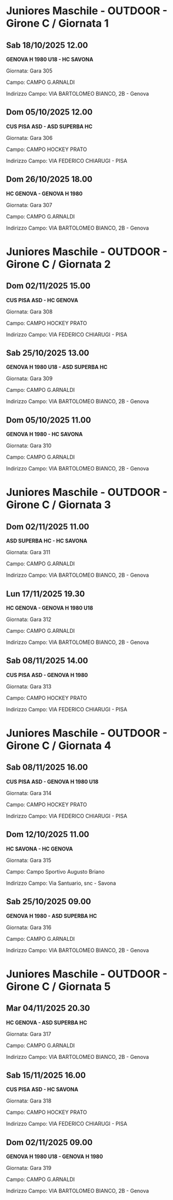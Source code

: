# Juniores Maschile - OUTDOOR  - Girone C / Giornata 1
## Sab 18/10/2025 12.00

<strong>GENOVA H 1980 U18 - HC SAVONA</strong>

Giornata: Gara 305

Campo: CAMPO G.ARNALDI 

Indirizzo Campo:  VIA BARTOLOMEO BIANCO, 2B - Genova



## Dom 05/10/2025 12.00

<strong>CUS PISA ASD - ASD SUPERBA HC</strong>

Giornata: Gara 306

Campo: CAMPO HOCKEY PRATO 

Indirizzo Campo:  VIA FEDERICO CHIARUGI - PISA



## Dom 26/10/2025 18.00

<strong>HC GENOVA - GENOVA H 1980</strong>

Giornata: Gara 307

Campo: CAMPO G.ARNALDI 

Indirizzo Campo:  VIA BARTOLOMEO BIANCO, 2B - Genova


# Juniores Maschile - OUTDOOR  - Girone C / Giornata 2
## Dom 02/11/2025 15.00

<strong>CUS PISA ASD - HC GENOVA</strong>

Giornata: Gara 308

Campo: CAMPO HOCKEY PRATO 

Indirizzo Campo:  VIA FEDERICO CHIARUGI - PISA



## Sab 25/10/2025 13.00

<strong>GENOVA H 1980 U18 - ASD SUPERBA HC</strong>

Giornata: Gara 309

Campo: CAMPO G.ARNALDI 

Indirizzo Campo:  VIA BARTOLOMEO BIANCO, 2B - Genova



## Dom 05/10/2025 11.00

<strong>GENOVA H 1980 - HC SAVONA</strong>

Giornata: Gara 310

Campo: CAMPO G.ARNALDI 

Indirizzo Campo:  VIA BARTOLOMEO BIANCO, 2B - Genova


# Juniores Maschile - OUTDOOR  - Girone C / Giornata 3
## Dom 02/11/2025 11.00

<strong>ASD SUPERBA HC - HC SAVONA</strong>

Giornata: Gara 311

Campo: CAMPO G.ARNALDI 

Indirizzo Campo:  VIA BARTOLOMEO BIANCO, 2B - Genova



## Lun 17/11/2025 19.30

<strong>HC GENOVA - GENOVA H 1980 U18</strong>

Giornata: Gara 312

Campo: CAMPO G.ARNALDI 

Indirizzo Campo:  VIA BARTOLOMEO BIANCO, 2B - Genova



## Sab 08/11/2025 14.00

<strong>CUS PISA ASD - GENOVA H 1980</strong>

Giornata: Gara 313

Campo: CAMPO HOCKEY PRATO 

Indirizzo Campo:  VIA FEDERICO CHIARUGI - PISA


# Juniores Maschile - OUTDOOR  - Girone C / Giornata 4
## Sab 08/11/2025 16.00

<strong>CUS PISA ASD - GENOVA H 1980 U18</strong>

Giornata: Gara 314

Campo: CAMPO HOCKEY PRATO 

Indirizzo Campo:  VIA FEDERICO CHIARUGI - PISA



## Dom 12/10/2025 11.00

<strong>HC SAVONA - HC GENOVA</strong>

Giornata: Gara 315

Campo: Campo Sportivo Augusto Briano 

Indirizzo Campo:  Via Santuario, snc - Savona



## Sab 25/10/2025 09.00

<strong>GENOVA H 1980 - ASD SUPERBA HC</strong>

Giornata: Gara 316

Campo: CAMPO G.ARNALDI 

Indirizzo Campo:  VIA BARTOLOMEO BIANCO, 2B - Genova


# Juniores Maschile - OUTDOOR  - Girone C / Giornata 5
## Mar 04/11/2025 20.30

<strong>HC GENOVA - ASD SUPERBA HC</strong>

Giornata: Gara 317

Campo: CAMPO G.ARNALDI 

Indirizzo Campo:  VIA BARTOLOMEO BIANCO, 2B - Genova



## Sab 15/11/2025 16.00

<strong>CUS PISA ASD - HC SAVONA</strong>

Giornata: Gara 318

Campo: CAMPO HOCKEY PRATO 

Indirizzo Campo:  VIA FEDERICO CHIARUGI - PISA



## Dom 02/11/2025 09.00

<strong>GENOVA H 1980 U18 - GENOVA H 1980</strong>

Giornata: Gara 319

Campo: CAMPO G.ARNALDI 

Indirizzo Campo:  VIA BARTOLOMEO BIANCO, 2B - Genova


